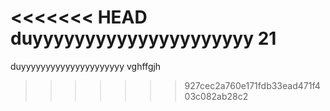 <<<<<<< HEAD
duyyyyyyyyyyyyyyyyyyyyy
21
=======
duyyyyyyyyyyyyyyyyyyyyy vghffgjh
>>>>>>> 927cec2a760e171fdb33ead471f403c082ab28c2
